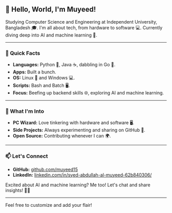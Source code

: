 ## 👋 Hello, World, I'm Muyeed!

Studying Computer Science and Engineering at Independent University, Bangladesh 🎓. I'm all about tech, from hardware to software 💻. Currently diving deep into AI and machine learning 🤖.

---

### 🌟 Quick Facts

- **Languages:** Python 🐍, Java ☕, dabbling in Go 🦦.
- **Apps:** Built a bunch.
- **OS:** Linux 🐧 and Windows 💻.
- **Scripts:** Bash and Batch 🖥️.
- **Focus:** Beefing up backend skills 🌐, exploring AI and machine learning.

---

### 💼 What I'm Into

- **PC Wizard:** Love tinkering with hardware and software 🖥️.
- **Side Projects:** Always experimenting and sharing on GitHub 🔧.
- **Open Source:** Contributing whenever I can 🌍.

---

### 📫 Let's Connect

- **GitHub:** [github.com/muyeed15](https://github.com/muyeed15)
- **LinkedIn:** [linkedin.com/in/syed-abdullah-al-muyeed-62b840306/](https://www.linkedin.com/in/syed-abdullah-al-muyeed-62b840306/)

Excited about AI and machine learning? Me too! Let's chat and share insights! 🚀✨

---

Feel free to customize and add your flair!
